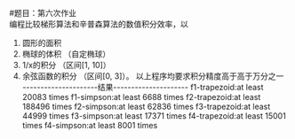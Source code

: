 
#题目：第六次作业  
编程比较梯形算法和辛普森算法的数值积分效率，以 
1. 圆形的面积  
2. 椭球的体积 （自定椭球） 
3. 1/x的积分 （区间[1, 10]）
4. 余弦函数的积分 （区间[0, 3]）。
以上程序均要求积分精度高于高于万分之一
---------------------结果---------------------
f1-trapezoid:at least 20083 times
f1-simpson:at least 6688 times
f2-trapezoid:at least 188496 times
f2-simpson:at least 62836 times
f3-trapezoid:at least 44999 times
f3-simpson:at least 17371 times
f4-trapezoid:at least 15001 times
f4-simpson:at least 8001 times

